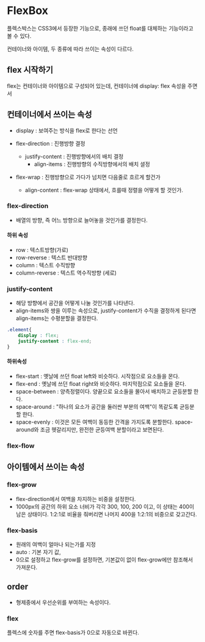 # FlexBox

플렉스박스는 CSS3에서 등장한 기능으로,  종래에 쓰던 float를 대체하는 기능이라고 볼 수 있다. 

컨테이너와 아이템, 두 종류에 따라 쓰이는 속성이 다르다. 



## flex 시작하기

flex는 컨테이너와 아이템으로 구성되어 있는데, 컨테이너에 display: flex 속성을 주면서 



## 컨테이너에서 쓰이는 속성

- display : 보여주는 방식을 flex로 한다는 선언

- flex-direction : 진행방향 결정
  - justify-content : 진행방향에서의 배치 결정
    - align-items : 진행방향의 수직방향에서의 배치 셜정 
- flex-wrap : 진행방향으로 가다가 넘치면 다음줄로 흐르게 할건가 
  - align-content : flex-wrap 상태에서, 흐를때 정렬을 어떻게 할 것인가.



### flex-direction 

- 배열의 방향, 즉 어느 방향으로 늘어놓을 것인가를 결정한다. 

#### 하위 속성

- row : 텍스트방향(가로)
- row-reverse : 텍스트 반대방향
- column : 텍스트 수직방향
- column-reverse : 텍스트 역수직방향 (세로)



### justify-content

- 해당 방향에서 공간을 어떻게 나눌 것인가를 나타낸다. 
- align-items와 쌍을 이루는 속성으로, justify-content가 수직을 결정하게 된다면 align-items는 수평분할을 결정한다. 

```css
.element{
    display : flex;
   	justify-content : flex-end;
}
```

#### 하위속성 

- flex-start : 옛날에 쓰던 float left와 비슷하다. 시작점으로 요소들을 몬다. 
- flex-end : 옛날에 쓰던 float right와 비슷하다. 마지막점으로 요소들을 몬다. 
- space-between : 양측정렬이다. 양끝으로 요소들을 몰아서 배치하고 균등분할 한다. 
- space-around :  "하나의 요소가 공간을 둘러싼 부분의 여백"이 똑같도록 균등분할 한다.
- space-evenly : 이것은 모든 여백이 동등한 간격을 가지도록 분할한다. space-around와 조금 헷갈리지만, 완전한 균등여백 분할이라고 보면된다. 





### flex-flow



## 아이템에서 쓰이는 속성



### flex-grow

- flex-direction에서 여백을 차지하는 비중을 설정한다. 
- 1000px의 공간의 하위 요소 너비가 각각 300, 100, 200 이고, 이 상태는 400이 남은 상태이다. 1:2:1로 비율을 줘버리면 나머지 400을 1:2:1의 비중으로 갖고간다. 



### flex-basis 

- 원래의 여백이 얼마나 되는가를 지정
- auto : 기본 자기 값,
- 0으로 설정하고 flex-grow를 설정하면, 기본값이 없이 flex-grow에만 참조해서 가져운다. 

## order

- 형제중에서 우선순위를 부여하는 속성이다. 





### flex

플렉스에 숫자를 주면 flex-basis가 0으로 자동으로 바뀐다. 